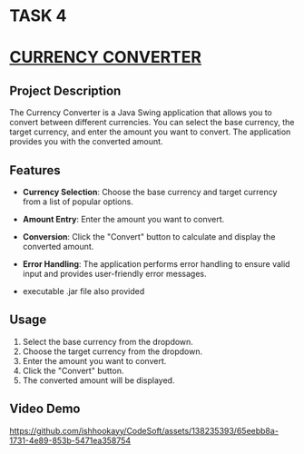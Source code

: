 # TASK 4
# [CURRENCY CONVERTER](https://github.com/ishhookayy/CodeSoft/tree/main/CodeSoft/CurrencyConverter)
## Project Description
The Currency Converter is a Java Swing application that allows you to convert between different currencies. You can select the base currency, the target currency, and enter the amount you want to convert. The application provides you with the converted amount.
## Features

- **Currency Selection**: Choose the base currency and target currency from a list of popular options.

- **Amount Entry**: Enter the amount you want to convert.

- **Conversion**: Click the "Convert" button to calculate and display the converted amount.

- **Error Handling**: The application performs error handling to ensure valid input and provides user-friendly error messages.

- executable .jar file also provided

## Usage
1. Select the base currency from the dropdown.
2. Choose the target currency from the dropdown.
3. Enter the amount you want to convert.
4. Click the "Convert" button.
5. The converted amount will be displayed.
## Video Demo
https://github.com/ishhookayy/CodeSoft/assets/138235393/65eebb8a-1731-4e89-853b-5471ea358754

